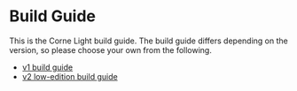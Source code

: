 # Build Guide

This is the Corne Light build guide.
The build guide differs depending on the version,
so please choose your own from the following.

- [v1 build guide](https://github.com/foostan/crkbd/blob/master/corne-light/doc/v1/buildguide_en.md)
- [v2 low-edition build guide](https://github.com/foostan/crkbd/blob/master/corne-light/doc/v2/buildguide_low_edition_en.md)
